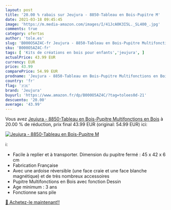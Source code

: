 ```yaml
---
layout: post
title: '20.00 % rabais sur Jeujura - 8850-Tableau en Bois-Pupitre M'
date: 2021-03-18 09:45:45
image: 'https://m.media-amazon.com/images/I/41JcA0K3I5L._SL400_.jpg'
comments: true
category: ofertas
author: 'tole.es'
slug: 'B000O5AZ4C-fr Jeujura - 8850-Tableau en Bois-Pupitre Multifonctions en Bois'
sku: 'B000O5AZ4C-fr'
tags: [ 'Kits de créations en bois pour enfants','jeujura', ]
actualPrice: 43.99 EUR
currency: EUR
price: 43.99
comparePrice: 54.99 EUR
prodname: 'Jeujura - 8850-Tableau en Bois-Pupitre Multifonctions en Bois'
country: 'fr'
flag: '🇫🇷'
brand: 'Jeujura'
buyurl: 'https://www.amazon.fr/dp/B000O5AZ4C/?tag=tolees0d-21'
descuento: '20.00'
average: '43.99'
---
```


Vous avez [Jeujura - 8850-Tableau en Bois-Pupitre Multifonctions en Bois](https://www.amazon.fr/dp/B000O5AZ4C/?tag=tolees0d-21)  à  20.00 % de réduction, prix final  43.99 EUR (original: 54.99 EUR) ici:

[![Jeujura - 8850-Tableau en Bois-Pupitre M](https://m.media-amazon.com/images/I/41JcA0K3I5L._SL400_.jpg)](https://www.amazon.fr/dp/B000O5AZ4C/?tag=tolees0d-21)

ℹ️:

- Facile à replier et à transporter. Dimension du pupitre fermé : 45 x 42 x 6 cm
- Fabrication Française
- Avec une ardoise réversible (une face craie et une face blanche magnétique) et de très nombreux accessoires
- Pupitre Multifonctions en Bois avec fonction Dessin
- Age minimum : 3 ans
- Fonctionne sans pile

[🛒 Achetez-le maintenant!!](https://www.amazon.fr/dp/B000O5AZ4C/?tag=tolees0d-21)
